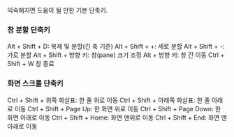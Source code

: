 익숙해지면 도움이 될 만한 기본 단축키.

### 창 분할 단축키

Alt + Shift + D: 복제 및 분할(긴 축 기준)
Alt + Shift + +: 세로 분할
Alt + Shift + -: 가로 분할
Alt + Shift + 방향 키: 창(pane) 크기 조정
Alt + 방향 키: 창 간 이동
Ctrl + Shift + W 창 종료

### 화면 스크롤 단축키

Ctrl + Shift + 위쪽 화살표: 한 줄 위로 이동
Ctrl + Shift + 아래쪽 화살표: 한 줄 아래로 이동
Ctrl + Shift + Page Up: 한 화면 위로 이동
Ctrl + Shift + Page Down: 한 화면 아래로 이동
Ctrl + Shift + Home: 화면 맨위로 이동
Ctrl + Shift + End: 화면 맨아래로 이동